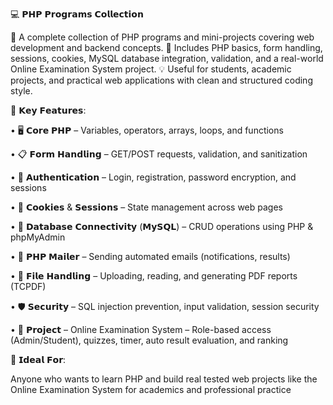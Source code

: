 💻 𝗣𝗛𝗣 𝗣𝗿𝗼𝗴𝗿𝗮𝗺𝘀 𝗖𝗼𝗹𝗹𝗲𝗰𝘁𝗶𝗼𝗻

🚀 A complete collection of PHP programs and mini-projects covering web development and backend concepts. 
📘 Includes PHP basics, form handling, sessions, cookies, MySQL database integration, validation, and a real-world Online Examination System project. 
💡 Useful for students, academic projects, and practical web applications with clean and structured coding style.

🔧 𝗞𝗲𝘆 𝗙𝗲𝗮𝘁𝘂𝗿𝗲𝘀:

• 🖥 𝗖𝗼𝗿𝗲 𝗣𝗛𝗣 – Variables, operators, arrays, loops, and functions

• 📋 𝗙𝗼𝗿𝗺 𝗛𝗮𝗻𝗱𝗹𝗶𝗻𝗴 – GET/POST requests, validation, and sanitization

• 🔑 𝗔𝘂𝘁𝗵𝗲𝗻𝘁𝗶𝗰𝗮𝘁𝗶𝗼𝗻 – Login, registration, password encryption, and sessions

• 🍪 𝗖𝗼𝗼𝗸𝗶𝗲𝘀 & 𝗦𝗲𝘀𝘀𝗶𝗼𝗻𝘀 – State management across web pages

• 💾 𝗗𝗮𝘁𝗮𝗯𝗮𝘀𝗲 𝗖𝗼𝗻𝗻𝗲𝗰𝘁𝗶𝘃𝗶𝘁𝘆 (𝗠𝘆𝗦𝗤𝗟) – CRUD operations using PHP & phpMyAdmin

• 📧 𝗣𝗛𝗣 𝗠𝗮𝗶𝗹𝗲𝗿 – Sending automated emails (notifications, results)

• 📂 𝗙𝗶𝗹𝗲 𝗛𝗮𝗻𝗱𝗹𝗶𝗻𝗴 – Uploading, reading, and generating PDF reports (TCPDF)

• 🛡 𝗦𝗲𝗰𝘂𝗿𝗶𝘁𝘆 – SQL injection prevention, input validation, session security

• 📝 𝗣𝗿𝗼𝗷𝗲𝗰𝘁 – Online Examination System – Role-based access (Admin/Student), quizzes, timer, auto result evaluation, and ranking

🎯 𝗜𝗱𝗲𝗮𝗹 𝗙𝗼𝗿:

Anyone who wants to learn PHP and build real tested web projects like the Online Examination System for academics and professional practice
